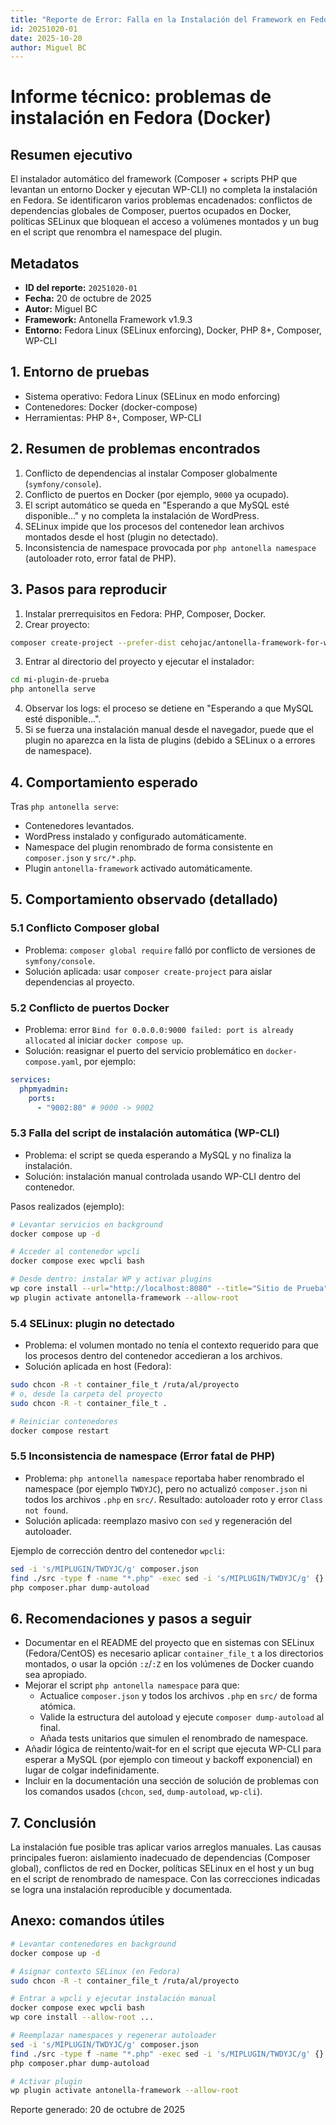 ```yaml
---
title: "Reporte de Error: Falla en la Instalación del Framework en Fedora con Docker"
id: 20251020-01
date: 2025-10-20
author: Miguel BC
---
```


# Informe técnico: problemas de instalación en Fedora (Docker)

## Resumen ejecutivo

El instalador automático del framework (Composer + scripts PHP que levantan un entorno Docker y ejecutan WP-CLI) no completa la instalación en Fedora. Se identificaron varios problemas encadenados: conflictos de dependencias globales de Composer, puertos ocupados en Docker, políticas SELinux que bloquean el acceso a volúmenes montados y un bug en el script que renombra el namespace del plugin.

## Metadatos

- **ID del reporte:** `20251020-01`
- **Fecha:** 20 de octubre de 2025
- **Autor:** Miguel BC
- **Framework:** Antonella Framework v1.9.3
- **Entorno:** Fedora Linux (SELinux enforcing), Docker, PHP 8+, Composer, WP-CLI

## 1. Entorno de pruebas

- Sistema operativo: Fedora Linux (SELinux en modo enforcing)
- Contenedores: Docker (docker-compose)
- Herramientas: PHP 8+, Composer, WP-CLI

## 2. Resumen de problemas encontrados

1. Conflicto de dependencias al instalar Composer globalmente (`symfony/console`).
2. Conflicto de puertos en Docker (por ejemplo, `9000` ya ocupado).
3. El script automático se queda en "Esperando a que MySQL esté disponible..." y no completa la instalación de WordPress.
4. SELinux impide que los procesos del contenedor lean archivos montados desde el host (plugin no detectado).
5. Inconsistencia de namespace provocada por `php antonella namespace` (autoloader roto, error fatal de PHP).

## 3. Pasos para reproducir

1. Instalar prerrequisitos en Fedora: PHP, Composer, Docker.
2. Crear proyecto:

```bash
composer create-project --prefer-dist cehojac/antonella-framework-for-wp:dev-master mi-plugin-de-prueba
```

3. Entrar al directorio del proyecto y ejecutar el instalador:

```bash
cd mi-plugin-de-prueba
php antonella serve
```

4. Observar los logs: el proceso se detiene en "Esperando a que MySQL esté disponible...".
5. Si se fuerza una instalación manual desde el navegador, puede que el plugin no aparezca en la lista de plugins (debido a SELinux o a errores de namespace).

## 4. Comportamiento esperado

Tras `php antonella serve`:

- Contenedores levantados.
- WordPress instalado y configurado automáticamente.
- Namespace del plugin renombrado de forma consistente en `composer.json` y `src/*.php`.
- Plugin `antonella-framework` activado automáticamente.

## 5. Comportamiento observado (detallado)

### 5.1 Conflicto Composer global

- Problema: `composer global require` falló por conflicto de versiones de `symfony/console`.
- Solución aplicada: usar `composer create-project` para aislar dependencias al proyecto.

### 5.2 Conflicto de puertos Docker

- Problema: error `Bind for 0.0.0.0:9000 failed: port is already allocated` al iniciar `docker compose up`.
- Solución: reasignar el puerto del servicio problemático en `docker-compose.yaml`, por ejemplo:

```yaml
services:
  phpmyadmin:
    ports:
      - "9002:80" # 9000 -> 9002
```

### 5.3 Falla del script de instalación automática (WP-CLI)

- Problema: el script se queda esperando a MySQL y no finaliza la instalación.
- Solución: instalación manual controlada usando WP-CLI dentro del contenedor.

Pasos realizados (ejemplo):

```bash
# Levantar servicios en background
docker compose up -d

# Acceder al contenedor wpcli
docker compose exec wpcli bash

# Desde dentro: instalar WP y activar plugins
wp core install --url="http://localhost:8080" --title="Sitio de Prueba" --admin_user=admin --admin_password=pass --admin_email=you@example.com --allow-root
wp plugin activate antonella-framework --allow-root
```

### 5.4 SELinux: plugin no detectado

- Problema: el volumen montado no tenía el contexto requerido para que los procesos dentro del contenedor accedieran a los archivos.
- Solución aplicada en host (Fedora):

```bash
sudo chcon -R -t container_file_t /ruta/al/proyecto
# o, desde la carpeta del proyecto
sudo chcon -R -t container_file_t .

# Reiniciar contenedores
docker compose restart
```

### 5.5 Inconsistencia de namespace (Error fatal de PHP)

- Problema: `php antonella namespace` reportaba haber renombrado el namespace (por ejemplo `TWDYJC`), pero no actualizó `composer.json` ni todos los archivos `.php` en `src/`. Resultado: autoloader roto y error `Class not found`.
- Solución aplicada: reemplazo masivo con `sed` y regeneración del autoloader.

Ejemplo de corrección dentro del contenedor `wpcli`:

```bash
sed -i 's/MIPLUGIN/TWDYJC/g' composer.json
find ./src -type f -name "*.php" -exec sed -i 's/MIPLUGIN/TWDYJC/g' {} +
php composer.phar dump-autoload
```

## 6. Recomendaciones y pasos a seguir

- Documentar en el README del proyecto que en sistemas con SELinux (Fedora/CentOS) es necesario aplicar `container_file_t` a los directorios montados, o usar la opción `:z`/`:Z` en los volúmenes de Docker cuando sea apropiado.
- Mejorar el script `php antonella namespace` para que:
  - Actualice `composer.json` y todos los archivos `.php` en `src/` de forma atómica.
  - Valide la estructura del autoload y ejecute `composer dump-autoload` al final.
  - Añada tests unitarios que simulen el renombrado de namespace.
- Añadir lógica de reintento/wait-for en el script que ejecuta WP-CLI para esperar a MySQL (por ejemplo con timeout y backoff exponencial) en lugar de colgar indefinidamente.
- Incluir en la documentación una sección de solución de problemas con los comandos usados (`chcon`, `sed`, `dump-autoload`, `wp-cli`).

## 7. Conclusión

La instalación fue posible tras aplicar varios arreglos manuales. Las causas principales fueron: aislamiento inadecuado de dependencias (Composer global), conflictos de red en Docker, políticas SELinux en el host y un bug en el script de renombrado de namespace. Con las correcciones indicadas se logra una instalación reproducible y documentada.

## Anexo: comandos útiles

```bash
# Levantar contenedores en background
docker compose up -d

# Asignar contexto SELinux (en Fedora)
sudo chcon -R -t container_file_t /ruta/al/proyecto

# Entrar a wpcli y ejecutar instalación manual
docker compose exec wpcli bash
wp core install --allow-root ...

# Reemplazar namespaces y regenerar autoloader
sed -i 's/MIPLUGIN/TWDYJC/g' composer.json
find ./src -type f -name "*.php" -exec sed -i 's/MIPLUGIN/TWDYJC/g' {} +
php composer.phar dump-autoload

# Activar plugin
wp plugin activate antonella-framework --allow-root
```

Reporte generado: 20 de octubre de 2025
